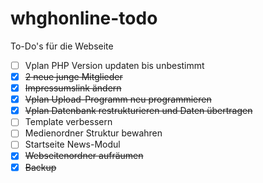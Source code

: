 # whghonline-todo
To-Do's für die Webseite

- [ ] Vplan PHP Version updaten bis unbestimmt
- [x] ~~2 neue junge Mitglieder~~
- [x] ~~Impressumslink ändern~~
- [x] ~~Vplan Upload-Programm neu programmieren~~
- [x] ~~Vplan Datenbank restrukturieren und Daten übertragen~~
- [ ] Template verbessern
- [ ] Medienordner Struktur bewahren
- [ ] Startseite News-Modul
- [x] ~~Webseitenordner aufräumen~~
- [X] ~~Backup~~
